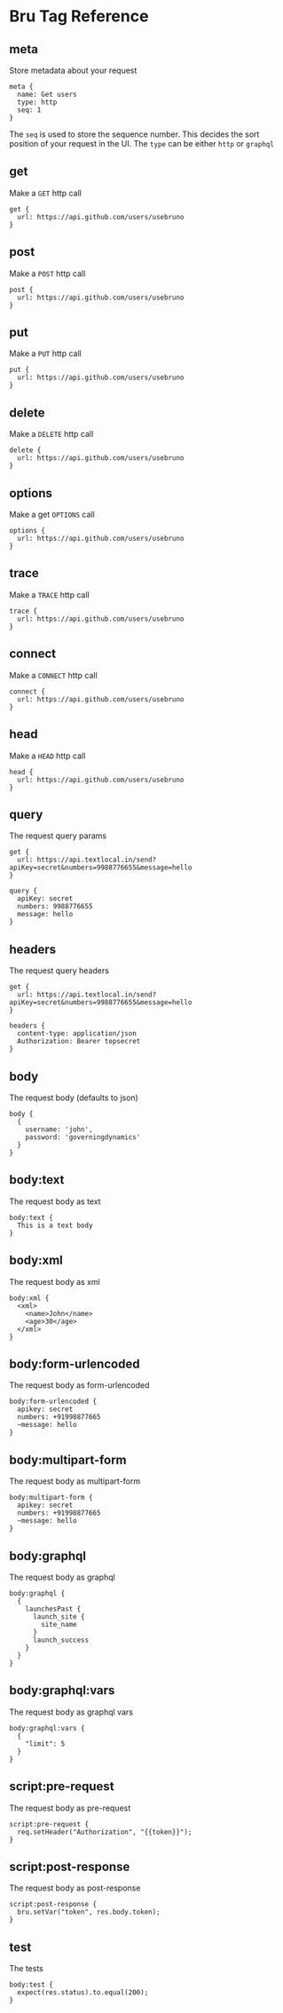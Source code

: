 # Bru Tag Reference

## meta
Store metadata about your request
```
meta {
  name: Get users
  type: http
  seq: 1
}
```

The `seq` is used to store the sequence number. This decides the sort position of your request in the UI. 
The `type` can be either `http` or `graphql`

## get

Make a `GET` http call
```
get {
  url: https://api.github.com/users/usebruno
}
```
## post

Make a `POST` http call
```
post {
  url: https://api.github.com/users/usebruno
}
```
## put

Make a `PUT` http call
```
put {
  url: https://api.github.com/users/usebruno
}
```
## delete

Make a `DELETE` http call
```
delete {
  url: https://api.github.com/users/usebruno
}
```
## options

Make a get `OPTIONS` call
```
options {
  url: https://api.github.com/users/usebruno
}
```
## trace

Make a `TRACE` http call
```
trace {
  url: https://api.github.com/users/usebruno
}
```
## connect

Make a `CONNECT` http call
```
connect {
  url: https://api.github.com/users/usebruno
}
```
## head

Make a `HEAD` http call
```
head {
  url: https://api.github.com/users/usebruno
}
```
## query

The request query params
```
get {
  url: https://api.textlocal.in/send?apiKey=secret&numbers=9988776655&message=hello
}

query {
  apiKey: secret
  numbers: 9988776655
  message: hello
}
```
## headers

The request query headers
```
get {
  url: https://api.textlocal.in/send?apiKey=secret&numbers=9988776655&message=hello
}

headers {
  content-type: application/json
  Authorization: Bearer topsecret
}
```

## body
The request body (defaults to json)
```
body {
  {
    username: 'john',
    password: 'governingdynamics'
  }
}
```
## body:text
The request body as text
```
body:text {
  This is a text body
}
```
## body:xml
The request body as xml
```
body:xml {
  <xml>
    <name>John</name>
    <age>30</age>
  </xml>
}
```
## body:form-urlencoded
The request body as form-urlencoded
```
body:form-urlencoded {
  apikey: secret
  numbers: +91998877665
  ~message: hello
}
```
## body:multipart-form
The request body as multipart-form
```
body:multipart-form {
  apikey: secret
  numbers: +91998877665
  ~message: hello
}
```
## body:graphql
The request body as graphql
```
body:graphql {
  {
    launchesPast {
      launch_site {
        site_name
      }
      launch_success
    }
  }
}
```
## body:graphql:vars
The request body as graphql vars
```
body:graphql:vars {
  {
    "limit": 5
  }
}
```
## script:pre-request
The request body as pre-request
```
script:pre-request {
  req.setHeader("Authorization", "{{token}}");
}
```
## script:post-response
The request body as post-response
```
script:post-response {
  bru.setVar("token", res.body.token);
}
```
## test
The tests
```
body:test {
  expect(res.status).to.equal(200);
}
```
